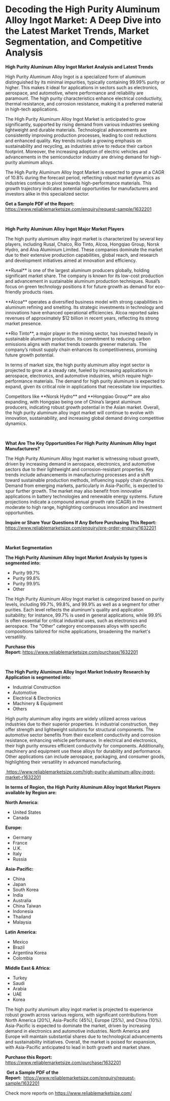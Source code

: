 <p><h1>Decoding the High Purity Aluminum Alloy Ingot Market: A Deep Dive into the Latest Market Trends, Market Segmentation, and Competitive Analysis</h1></p><p><strong>High Purity Aluminum Alloy Ingot Market Analysis and Latest Trends</strong></p>
<p><p>High Purity Aluminum Alloy Ingot is a specialized form of aluminum distinguished by its minimal impurities, typically containing 99.99% purity or higher. This makes it ideal for applications in sectors such as electronics, aerospace, and automotive, where performance and reliability are paramount. The high purity characteristics enhance electrical conductivity, thermal resistance, and corrosion resistance, making it a preferred material in high-tech applications.</p><p>The High Purity Aluminum Alloy Ingot Market is anticipated to grow significantly, supported by rising demand from various industries seeking lightweight and durable materials. Technological advancements are consistently improving production processes, leading to cost reductions and enhanced quality. Key trends include a growing emphasis on sustainability and recycling, as industries strive to reduce their carbon footprint. Moreover, the increasing adoption of electric vehicles and advancements in the semiconductor industry are driving demand for high-purity aluminum alloys.</p><p>The High Purity Aluminum Alloy Ingot Market is expected to grow at a CAGR of 10.8% during the forecast period, reflecting robust market dynamics as industries continue to pivot towards high-performance materials. This growth trajectory indicates potential opportunities for manufacturers and investors alike in this specialized sector.</p></p>
<p><strong>Get a Sample PDF of the Report:&nbsp;</strong> <a href="https://www.reliablemarketsize.com/enquiry/request-sample/1632201?utm_campaign=3351&utm_medium=2&utm_source=Github&utm_content=ia&utm_term=29032025&utm_id=high-purity-aluminum-alloy-ingot">https://www.reliablemarketsize.com/enquiry/request-sample/1632201</a></p>
<p>&nbsp;</p>
<p><strong>High Purity Aluminum Alloy Ingot Major Market Players</strong></p>
<p><p>The high purity aluminum alloy ingot market is characterized by several key players, including Rusal, Chalco, Rio Tinto, Alcoa, Hongqiao Group, Norsk Hydro, and Alva Aluminium Limited. These companies dominate the market due to their extensive production capabilities, global reach, and research and development initiatives aimed at innovation and efficiency.</p><p>**Rusal** is one of the largest aluminum producers globally, holding significant market share. The company is known for its low-cost production and advancement in sustainable aluminum production techniques. Rusal’s focus on green technology positions it for future growth as demand for eco-friendly products rises. </p><p>**Alcoa** operates a diversified business model with strong capabilities in aluminum refining and smelting. Its strategic investments in technology and innovations have enhanced operational efficiencies. Alcoa reported sales revenues of approximately $12 billion in recent years, reflecting its strong market presence. </p><p>**Rio Tinto**, a major player in the mining sector, has invested heavily in sustainable aluminum production. Its commitment to reducing carbon emissions aligns with market trends towards greener materials. The company’s robust supply chain enhances its competitiveness, promising future growth potential.</p><p>In terms of market size, the high purity aluminum alloy ingot sector is projected to grow at a steady rate, fueled by increasing applications in aerospace, electronics, and automotive industries, which require high-performance materials. The demand for high purity aluminum is expected to expand, given its critical role in applications that necessitate low impurities.</p><p>Competitors like **Norsk Hydro** and **Hongqiao Group** are also expanding, with Hongqiao being one of China’s largest aluminum producers, indicating robust growth potential in the Asian market. Overall, the high purity aluminum alloy ingot market will continue to evolve with innovation, sustainability, and increasing global demand driving competitive dynamics.</p></p>
<p>&nbsp;</p>
<p><strong>What Are The Key Opportunities For High Purity Aluminum Alloy Ingot Manufacturers?</strong></p>
<p><p>The High Purity Aluminum Alloy Ingot market is witnessing robust growth, driven by increasing demand in aerospace, electronics, and automotive sectors due to their lightweight and corrosion-resistant properties. Key trends include advancements in manufacturing processes and a shift toward sustainable production methods, influencing supply chain dynamics. Demand from emerging markets, particularly in Asia-Pacific, is expected to spur further growth. The market may also benefit from innovative applications in battery technologies and renewable energy systems. Future projections indicate a compound annual growth rate (CAGR) in the moderate to high range, highlighting continuous innovation and investment opportunities.</p></p>
<p><strong>Inquire or Share Your Questions If Any Before Purchasing This Report:</strong> <a href="https://www.reliablemarketsize.com/enquiry/pre-order-enquiry/1632201?utm_campaign=3351&utm_medium=2&utm_source=Github&utm_content=ia&utm_term=29032025&utm_id=high-purity-aluminum-alloy-ingot">https://www.reliablemarketsize.com/enquiry/pre-order-enquiry/1632201</a></p>
<p>&nbsp;</p>
<p><strong>Market Segmentation</strong></p>
<p><strong>The High Purity Aluminum Alloy Ingot Market Analysis by types is segmented into:</strong></p>
<p><ul><li>Purity 99.7%</li><li>Purity 99.8%</li><li>Purity 99.9%</li><li>Other</li></ul></p>
<p><p>The High Purity Aluminum Alloy Ingot market is categorized based on purity levels, including 99.7%, 99.8%, and 99.9% as well as a segment for other purities. Each level reflects the aluminum's quality and application suitability; for instance, 99.7% is used in general applications, while 99.9% is often essential for critical industrial uses, such as electronics and aerospace. The "Other" category encompasses alloys with specific compositions tailored for niche applications, broadening the market's versatility.</p></p>
<p><strong>Purchase this Report:&nbsp;</strong><a href="https://www.reliablemarketsize.com/purchase/1632201?utm_campaign=3351&utm_medium=2&utm_source=Github&utm_content=ia&utm_term=29032025&utm_id=high-purity-aluminum-alloy-ingot">https://www.reliablemarketsize.com/purchase/1632201</a></p>
<p>&nbsp;</p>
<p><strong>The High Purity Aluminum Alloy Ingot Market Industry Research by Application is segmented into:</strong></p>
<p><ul><li>Industrial Construction</li><li>Automotive</li><li>Electrical & Electronics</li><li>Machinery & Equipment</li><li>Others</li></ul></p>
<p><p>High purity aluminum alloy ingots are widely utilized across various industries due to their superior properties. In industrial construction, they offer strength and lightweight solutions for structural components. The automotive sector benefits from their excellent conductivity and corrosion resistance, enhancing vehicle performance. In electrical and electronics, their high purity ensures efficient conductivity for components. Additionally, machinery and equipment use these alloys for durability and performance. Other applications can include aerospace, packaging, and consumer goods, highlighting their versatility in advanced manufacturing.</p></p>
<p><a href="https://www.reliablemarketsize.com/high-purity-aluminum-alloy-ingot-market-r1632201?utm_campaign=3351&utm_medium=2&utm_source=Github&utm_content=ia&utm_term=29032025&utm_id=high-purity-aluminum-alloy-ingot">&nbsp;https://www.reliablemarketsize.com/high-purity-aluminum-alloy-ingot-market-r1632201</a></p>
<p><strong>In terms of Region, the High Purity Aluminum Alloy Ingot Market Players available by Region are:</strong></p>
<p>
    <p> <strong> North America: </strong>
        <ul>
            <li>United States</li>
            <li>Canada</li>
        </ul>
        </p> 
    <p> <strong> Europe: </strong>
        <ul>
            <li>Germany</li>
            <li>France</li>
            <li>U.K.</li>
            <li>Italy</li>
            <li>Russia</li>
        </ul>
        </p> 
    <p> <strong> Asia-Pacific: </strong>
        <ul>
            <li>China</li>
            <li>Japan</li>
            <li>South Korea</li>
            <li>India</li>
            <li>Australia</li>
            <li>China Taiwan</li>
            <li>Indonesia</li>
            <li>Thailand</li>
            <li>Malaysia</li>
        </ul>
        </p> 
    <p> <strong> Latin America: </strong>
        <ul>
            <li>Mexico</li>
            <li>Brazil</li>
            <li>Argentina Korea</li>
            <li>Colombia</li>
        </ul>
        </p> 
    <p> <strong> Middle East & Africa: </strong>
        <ul>
            <li>Turkey</li>
            <li>Saudi</li>
            <li>Arabia</li>
            <li>UAE</li>
            <li>Korea</li>
        </ul>
    </p>
    </p>
<p><p>The high purity aluminum alloy ingot market is projected to experience robust growth across various regions, with significant contributions from North America (20%), Asia-Pacific (45%), Europe (25%), and China (10%). Asia-Pacific is expected to dominate the market, driven by increasing demand in electronics and automotive industries. North America and Europe will maintain substantial shares due to technological advancements and sustainability initiatives. Overall, the market is poised for expansion, with Asia-Pacific anticipated to lead in both growth and market share.</p></p>
<p><strong>Purchase this Report: </strong><a href="https://www.reliablemarketsize.com/purchase/1632201?utm_campaign=3351&utm_medium=2&utm_source=Github&utm_content=ia&utm_term=29032025&utm_id=high-purity-aluminum-alloy-ingot">https://www.reliablemarketsize.com/purchase/1632201</a></p>
<p>&nbsp;<strong>Get a Sample PDF of the Report:&nbsp;&nbsp;</strong><a href="https://www.reliablemarketsize.com/enquiry/request-sample/1632201?utm_campaign=3351&utm_medium=2&utm_source=Github&utm_content=ia&utm_term=29032025&utm_id=high-purity-aluminum-alloy-ingot">https://www.reliablemarketsize.com/enquiry/request-sample/1632201</a></p>
<p><strong></strong></p>
<p>Check more reports on <a href="https://www.reliablemarketsize.com/?utm_campaign=3351&utm_medium=2&utm_source=Github&utm_content=ia&utm_term=29032025&utm_id=high-purity-aluminum-alloy-ingot">https://www.reliablemarketsize.com/</a></p>